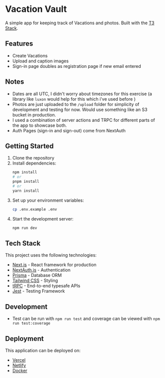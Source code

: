 # Vacation Vault

A simple app for keeping track of Vacations and photos. Built with the [T3 Stack](https://create.t3.gg/).

## Features

- Create Vacations
- Upload and caption images
- Sign-in page doubles as registration page if new email entered

## Notes

- Dates are all UTC, I didn't worry about timezones for this exercise (a library like `luxon` would help for this which i've used before )
- Photos are just uploaded to the `/upload` folder for simplicity of development and testing for now. Would use something like an S3 bucket in production.
- I used a combination of server actions and TRPC for different parts of the app to showcase both.
- Auth Pages (sign-in and sign-out) come from NextAuth

## Getting Started

1. Clone the repository
2. Install dependencies:
   ```bash
   npm install
   # or
   pnpm install
   # or
   yarn install
   ```
3. Set up your environment variables:
   ```bash
   cp .env.example .env
   ```
4. Start the development server:
   ```bash
   npm run dev
   ```

## Tech Stack

This project uses the following technologies:

- [Next.js](https://nextjs.org) - React framework for production
- [NextAuth.js](https://next-auth.js.org) - Authentication
- [Prisma](https://prisma.io) - Database ORM
- [Tailwind CSS](https://tailwindcss.com) - Styling
- [tRPC](https://trpc.io) - End-to-end typesafe APIs
- [Jest](jestjs.io) - Testing Framework

## Development

- Test can be run with `npm run test` and coverage can be viewed with `npm run test:coverage`

## Deployment

This application can be deployed on:

- [Vercel](https://create.t3.gg/en/deployment/vercel)
- [Netlify](https://create.t3.gg/en/deployment/netlify)
- [Docker](https://create.t3.gg/en/deployment/docker)
